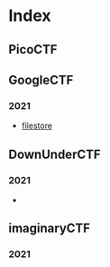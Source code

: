 # Index

## PicoCTF

## GoogleCTF
### 2021
- [filestore](googleCTF_2021/filestore/README.md)

## DownUnderCTF
### 2021
- 


## imaginaryCTF
### 2021
